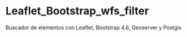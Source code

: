 # Leaflet_Bootstrap_wfs_filter
Buscador de elementos con Leaflet, Bootstrap 4.6, Geoserver y Postgis
